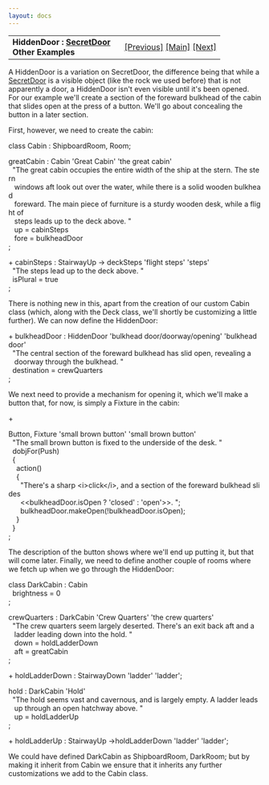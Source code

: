 ```yaml
---
layout: docs
---
```

<table width="100%" data-border="0" data-cellspacing="0"
data-cellpadding="3" data-bgcolor="#C0C0C0">
<colgroup>
<col style="width: 50%" />
<col style="width: 50%" />
</colgroup>
<tbody>
<tr>
<td style="text-align: left;"><strong>HiddenDoor : <a
href="secretdoor.html">SecretDoor</a><br />
Other Examples<br />
</strong></td>
<td style="text-align: right;"><a href="floorless.html">[Previous]</a> <a
href="generalintroduction.html">[Main]</a> <a
href="entryportal.html">[Next]</a></td>
</tr>
</tbody>
</table>

  
A HiddenDoor is a variation on SecretDoor, the difference being that
while a [SecretDoor](secretdoor.html) is a visible object (like the rock
we used before) that is not apparently a door, a HiddenDoor isn't even
visible until it's been opened. For our example we'll create a section
of the foreward bulkhead of the cabin that slides open at the press of a
button. We'll go about concealing the button in a later section.  
  
First, however, we need to create the cabin:  
  
class Cabin : ShipboardRoom, Room;  
  
greatCabin : Cabin 'Great Cabin' 'the great cabin'  
  "The great cabin occupies the entire width of the ship at the stern. The stern  
   windows aft look out over the water, while there is a solid wooden bulkhead  
   foreward. The main piece of furniture is a sturdy wooden desk, while a flight of  
   steps leads up to the deck above. "  
   up = cabinSteps  
   fore = bulkheadDoor  
;  
  
+ cabinSteps : StairwayUp -\> deckSteps 'flight steps' 'steps'  
  "The steps lead up to the deck above. "  
  isPlural = true  
;  
  
There is nothing new in this, apart from the creation of our custom
Cabin class (which, along with the Deck class, we'll shortly be
customizing a little further). We can now define the HiddenDoor:  
  
+ bulkheadDoor : HiddenDoor 'bulkhead door/doorway/opening' 'bulkhead door'  
  "The central section of the foreward bulkhead has slid open, revealing a   
   doorway through the bulkhead. "  
  destination = crewQuarters   
;  
  
We next need to provide a mechanism for opening it, which we'll make a
button that, for now, is simply a Fixture in the cabin:  
  
+ 

Button, Fixture 'small brown button' 'small brown button'  
  "The small brown button is fixed to the underside of the desk. "  
  dobjFor(Push)  
  {  
    action()  
    {  
      "There's a sharp \<i\>click\</i\>, and a section of the foreward bulkhead slides  
      \<\<bulkheadDoor.isOpen ? 'closed' : 'open'\>\>. ";  
      bulkheadDoor.makeOpen(!bulkheadDoor.isOpen);  
    }  
  }    
;  
  
The description of the button shows where we'll end up putting it, but
that will come later. Finally, we need to define another couple of rooms
where we fetch up when we go through the HiddenDoor:  
  
class DarkCabin : Cabin  
  brightness = 0  
;  
  
  
crewQuarters : DarkCabin 'Crew Quarters' 'the crew quarters'  
  "The crew quarters seem largely deserted. There's an exit back aft and a  
   ladder leading down into the hold. "  
   down = holdLadderDown  
   aft = greatCabin  
;  
  
+ holdLadderDown : StairwayDown 'ladder' 'ladder';  
  
  
hold : DarkCabin 'Hold'  
  "The hold seems vast and cavernous, and is largely empty. A ladder leads  
   up through an open hatchway above. "  
   up = holdLadderUp    
;  
  
+ holdLadderUp : StairwayUp -\>holdLadderDown 'ladder' 'ladder';  
  
  
We could have defined DarkCabin as ShipboardRoom, DarkRoom; but by
making it inherit from Cabin we ensure that it inherits any further
customizations we add to the Cabin class.  
  
  
